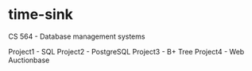 # time-sink
CS 564 - Database management systems

Project1 - SQL
Project2 - PostgreSQL
Project3 - B+ Tree
Project4 - Web Auctionbase
